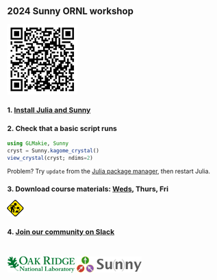 ## 2024 Sunny ORNL workshop

![image](QR.png)

### 1. [Install Julia and Sunny](https://github.com/SunnySuite/Sunny.jl/wiki/Getting-started-with-Julia)

### 2. Check that a basic script runs

```julia
using GLMakie, Sunny
cryst = Sunny.kagome_crystal()
view_crystal(cryst; ndims=2)
```

Problem? Try `update` from the [Julia package manager](https://github.com/SunnySuite/Sunny.jl/wiki/Getting-started-with-Julia#the-built-in-julia-package-manager), then restart Julia.

### 3. Download course materials: **[Weds](https://download-directory.github.io/?url=https%3A%2F%2Fgithub.com%2FSunnySuite%2FSunnyContributed%2Ftree%2Fmain%2Fworkshops%2F2024_09_ORNL%2FWeds)**, Thurs, Fri
![image](under_construction.gif)

### 4. [Join our community on Slack](https://join.slack.com/t/sunny-users/shared_invite/zt-1otxwwko6-LzPtp7Fazkjx2XEqfgKqtA)

<br>

<img src="ornl-light.svg" alt="ORNL" height="38px"> <img src="sunny_logo.svg" alt="ORNL" height="38px">
